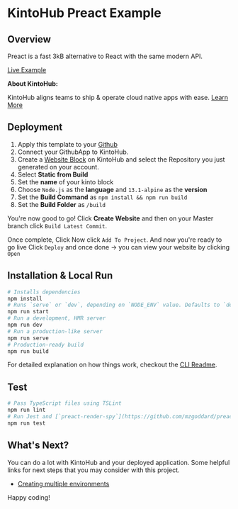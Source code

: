 # KintoHub Preact Example

## Overview
Preact is a fast 3kB alternative to React with the same modern API.

[Live Example](https://preact-example-1d0d2-8caf9.web.master.kintohub.com/)

__About KintoHub:__

KintoHub aligns teams to ship & operate cloud native apps with ease. [Learn More](https://www.kintohub.com)

## Deployment
1. Apply this template to your [Github](https://github.com/kintohub/preact-example/generate)
2. Connect your GithubApp to KintoHub.
3. Create a [Website Block](https://docs.kintohub.com/docs/kintoblocks/websites) on KintoHub and select the Repository you just generated on your account.
4. Select **Static from Build**
5. Set the **name** of your kinto block
6. Choose `Node.js` as the **language** and `13.1-alpine` as the **version**
7. Set the **Build Command** as `npm install && npm run build`
8. Set the **Build Folder** as `/build`

You're now good to go! Click **Create Website** and then on your Master branch click `Build Latest Commit`.

Once complete, Click  Now click `Add To Project`.
And now you're ready to go live Click `Deploy` and once done -> you can view your website by clicking `Open`

## Installation & Local Run

``` bash
# Installs dependencies
npm install
# Runs `serve` or `dev`, depending on `NODE_ENV` value. Defaults to `dev server`
npm run start
# Run a development, HMR server
npm run dev
# Run a production-like server
npm run serve
# Production-ready build
npm run build
```

For detailed explanation on how things work, checkout the [CLI Readme](https://github.com/developit/preact-cli/blob/master/README.md).

## Test

```bash
# Pass TypeScript files using TSLint
npm run lint
# Run Jest and [`preact-render-spy`](https://github.com/mzgoddard/preact-render-spy) for your tests
npm run test
```

## What's Next?

You can do a lot with KintoHub and your deployed application. Some helpful links for next steps that you may consider with this project.

* [Creating multiple environments](https://docs.kintohub.com/docs/projects/environments)

Happy coding!
